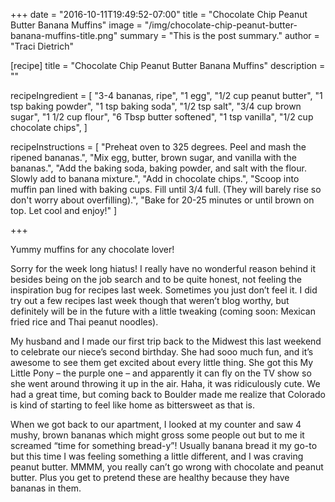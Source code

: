 +++
date = "2016-10-11T19:49:52-07:00"
title = "Chocolate Chip Peanut Butter Banana Muffins"
image = "/img/chocolate-chip-peanut-butter-banana-muffins-title.png"
summary = "This is the post summary."
author = "Traci Dietrich"

[recipe]
  title = "Chocolate Chip Peanut Butter Banana Muffins"
  description = ""

  recipeIngredient = [
    "3-4 bananas, ripe",
    "1 egg",
    "1/2 cup peanut butter",
    "1 tsp baking powder",
    "1 tsp baking soda",
    "1/2 tsp salt",
    "3/4 cup brown sugar",
    "1 1/2 cup flour",
    "6 Tbsp butter softened",
    "1 tsp vanilla",
    "1/2 cup chocolate chips",
  ]

  recipeInstructions = [
    "Preheat oven to 325 degrees. Peel and mash the ripened bananas.",
    "Mix egg, butter, brown sugar, and vanilla with the bananas.",
    "Add the baking soda, baking powder, and salt with the flour. Slowly add to banana mixture.",
    "Add in chocolate chips.",
    "Scoop into muffin pan lined with baking cups. Fill until 3/4 full. (They will barely rise so don't worry about overfilling).",
    "Bake for 20-25 minutes or until brown on top. Let cool and enjoy!"
  ]
  
+++

Yummy muffins for any chocolate lover!

<!--more-->

Sorry for the week long hiatus! I really have no wonderful reason behind it besides being on the job search and to be quite honest, not feeling the inspiration bug for recipes last week. Sometimes you just don’t feel it. I did try out a few recipes last week though that weren’t blog worthy, but definitely will be in the future with a little tweaking (coming soon: Mexican fried rice and Thai peanut noodles).

My husband and I made our first trip back to the Midwest this last weekend to celebrate our niece’s second birthday. She had sooo much fun, and it’s awesome to see them get excited about every little thing. She got this My Little Pony – the purple one – and apparently it can fly on the TV show so she went around throwing it up in the air. Haha, it was ridiculously cute.  We had a great time, but coming back to Boulder made me realize that Colorado is kind of starting to feel like home as bittersweet as that is.

When we got back to our apartment, I looked at my counter and saw 4 mushy, brown bananas which might gross some people out but to me it screamed “time for something bread-y”! Usually banana bread it my go-to but this time I was feeling something a little different, and I was craving peanut butter. MMMM, you really can’t go wrong with chocolate and peanut butter. Plus you get to pretend these are healthy because they have bananas in them.
